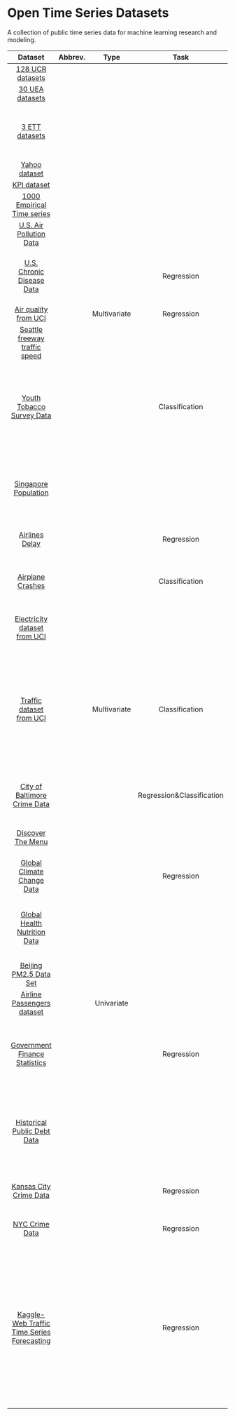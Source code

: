 # Open Time Series Datasets
A collection of public time series data for machine learning research and modeling.


|                           Dataset                            | Abbrev. | Type |           Task            |     Category      |                         Description                          |
| :----------------------------------------------------------: | :----------: | :-----------: | :-----------------------: | :---------------: | :----------------------------------------------------------: |
| [128 UCR datasets](https://www.cs.ucr.edu/~eamonn/time_series_data_2018/) |              |               |                           |                   |                                                              |
| [30 UEA datasets](http://www.timeseriesclassification.com/)  |              |               |                           |                   |                                                              |
|   [3 ETT datasets](https://github.com/zhouhaoyi/ETDataset)   |              |               |                           |                   | The data of 2 Electricity Transformers at 2 stations, including load, oil temperature. |
| [Yahoo dataset](https://webscope.sandbox.yahoo.com/catalog.php?datatype=s&did=70) |              |               |                           |                   |                                                              |
| [KPI dataset](http://test-10056879.file.myqcloud.com/10056879/test/20180524_78431960010324/KPI%E5%BC%82%E5%B8%B8%E6%A3%80%E6%B5%8B%E5%86%B3%E8%B5%9B%E6%95%B0%E6%8D%AE%E9%9B%86.zip) |              |               |                           |                   |                                                              |
| [1000 Empirical Time series](https://researchdata.edu.au/1000-empirical-time-series/1945838) |              |               |                           |                   |                                                              |
| [U.S. Air Pollution Data](https://data.world/data-society/us-air-pollution-data) |              |               |                           |                   |          Air Pollution in the U.S. since 2000-2016.          |
| [U.S. Chronic Disease Data](https://data.world/data-society/us-chronic-disease-data) |              |               |        Regression         |                   | U.S. chronic disease indicators (CDI) data across the nation from 2001-2014. |
| [Air quality from UCI](http://archive.ics.uci.edu/dataset/360/air+quality) |              | Multivariate  |        Regression         |                   |                                                              |
| [Seattle freeway traffic speed](https://github.com/zhiyongc/Seattle-Loop-Data) |              |               |                           |                   |                                                              |
| [Youth Tobacco Survey Data](https://data.world/data-society/youth-tobacco-survey-data) |              |               |      Classification       |                   | Comprehensive data on both middle school and high school students regarding tobacco use from 1999-2015. |
| [Singapore Population](https://data.world/hxchua/populationsg) |              |               |                           |      Society      | Count of Singapore Residents By Age Group & Type Of Dwelling, Annual from 2000 to 2019 |
| [Airlines Delay](https://data.world/data-society/airlines-delay) |              |               |        Regression         |      Traffic      |         Airline on-time statistics and delay causes.         |
| [Airplane Crashes](https://data.world/data-society/airplane-crashes) |              |               |      Classification       |                   | Full history of airplane crashes throughout the world, from 1908-present. |
| [Electricity dataset from UCI](https://archive.ics.uci.edu/dataset/321/electricityloaddiagrams20112014) |              |               |                           |                   |        Electricity consumption of 370 points/clients.        |
| [Traffic dataset from UCI](https://archive.ics.uci.edu/dataset/204/pems+sf) |              | Multivariate  |      Classification       |                   | 15 months worth of daily data (440 daily records) that describes the occupancy rate, between 0 and 1, of different car lanes of the San Francisco bay area freeways across time. |
| [City of Baltimore Crime Data](https://data.world/data-society/city-of-baltimore-crime-data) |              |               | Regression&Classification |      Society      |         City of Baltimore Crime Data from 2011-2016          |
| [Discover The Menu](https://data.world/data-society/discover-the-menu) |              |               |                           |      Society      |  Data includes 45,000 menus from the 1840s to the present.   |
| [Global Climate Change Data](https://data.world/data-society/global-climate-change-data) |              |               |        Regression         |      Climate      |          Global Climate Change Data from 1750－2015          |
| [Global Health Nutrition Data](https://data.world/data-society/global-health-nutrition-data) |              |               |                           |      Health       | International health nutrition and population data collected on a yearly basis from 1960-2016 |
| [Beijing PM2.5 Data Set](https://raw.githubusercontent.com/jbrownlee/Datasets/master/pollution.csv) |              |               |                           |      Climate      |                                                              |
| [Airline Passengers dataset](https://github.com/jbrownlee/Datasets/blob/master/airline-passengers.csv) |              |  Univariate   |                           |      Society      |                                                              |
| [Government Finance Statistics](https://data.world/data-society/government-finance-statistics) |              |               |        Regression         | Economics&Finance | It contains data for all reporting countries in the framework of Government Finance Statistics Manual, 2014. |
| [Historical Public Debt Data](https://data.world/data-society/historical-public-debt-data) |              |               |                           |      Society      | It contains unbalanced panel data for 187 countries from 1800-2015 although each country's data depends on its date. |
| [Kansas City Crime Data](https://data.world/data-society/kansas-city-crime-data) |              |               |        Regression         |      Society      |      Crime Data of Kansas City, Missouri form 2009-2016      |
| [NYC Crime Data](https://data.world/data-society/nyc-crime-data) |              |               |        Regression         |      Society      |           New York City Crime Data from 2006-2016            |
| [Kaggle-Web Traffic Time Series Forecasting](https://www.kaggle.com/c/web-traffic-time-series-forecasting) |              |               |        Regression         |      Traffic      | The training dataset consists of approximately 145k time series. Each of these time series represent a number of daily views of a different Wikipedia article, starting from July, 1st, 2015 up until December 31st, 2016. |